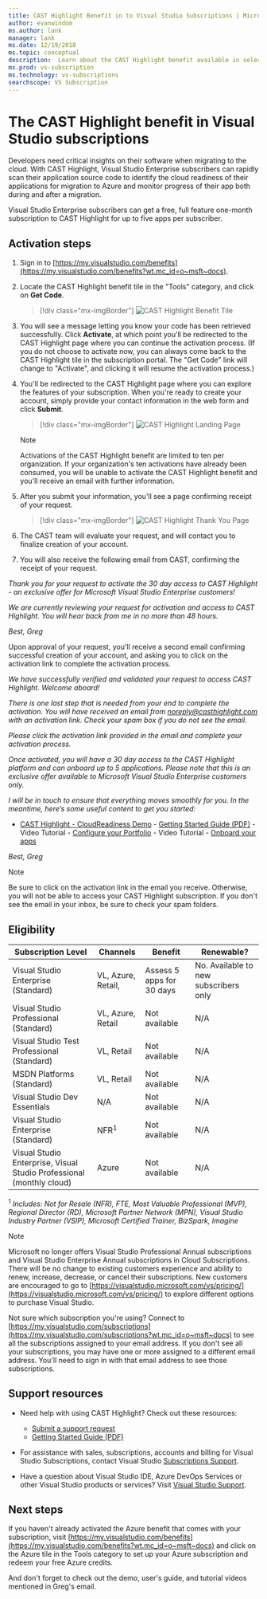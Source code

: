 ```yaml
---
title: CAST Highlight Benefit in to Visual Studio Subscriptions | Microsoft Docs
author: evanwindom
ms.author: lank
manager: lank
ms.date: 12/19/2018
ms.topic: conceptual
description:  Learn about the CAST Highlight benefit available in selected Visual Studio subscriptions
ms.prod: vs-subscription
ms.technology: vs-subscriptions
searchscope: VS Subscription
---
```


# The CAST Highlight benefit in Visual Studio subscriptions

Developers need critical insights on their software when migrating to the cloud. With CAST Highlight, Visual Studio Enterprise subscribers can rapidly scan their application source code to identify the cloud readiness of their applications for migration to Azure and monitor progress of their app both during and after a migration.  

Visual Studio Enterprise subscribers can get a free, full feature one-month subscription to CAST Highlight for up to five apps per subscriber. 


## Activation steps

1. Sign in to [https://my.visualstudio.com/benefits](https://my.visualstudio.com/benefits?wt.mc_id=o~msft~docs).

2. Locate the CAST Highlight benefit tile in the "Tools" category, and click on **Get Code**.

   > [!div class="mx-imgBorder"]
   > ![CAST Highlight Benefit Tile](_img/vs-cast-highlight/vs-cast-highlight-tile.png)

   
0. You will see a message letting you know your code has been retrieved successfully.  Click **Activate**, at which point you'll be redirected to the CAST Highlight page where you can continue the activation process.  (If you do not choose to activate now, you can always come back to the CAST Highlight tile in the subscription portal.  The "Get Code" link will change to "Activate", and clicking it will resume the activation process.)

0. You'll be redirected to the CAST Highlight page where you can explore the features of your subscription.  When you're ready to create your account, simply provide your contact information in the web form and click **Submit**.

    > [!div class="mx-imgBorder"]
    > ![CAST Highlight Landing Page](_img/vs-cast-highlight/vs-cast-highlight-landing.png)

   > [!NOTE]
   > Activations of the CAST Highlight benefit are limited to ten per organization.  If your organization's ten activations have already been consumed, you will be unable to activate the CAST Highlight benefit and you'll receive an email with further information.

 0. After you submit your information, you'll see a page confirming receipt of your request.    

    > [!div class="mx-imgBorder"]
    > ![CAST Highlight Thank You Page](_img/vs-cast-highlight/vs-cast-highlight-thankyou.png)

0.  The CAST team will evaluate your request, and will contact you to finalize creation of your account.  

0.  You will also receive the following email from CAST, confirming the receipt of your request.

   *Thank you for your request to activate the 30 day access to CAST Highlight - an exclusive offer for Microsoft Visual Studio Enterprise customers!*  

   *We are currently reviewing your request for activation and access to CAST Highlight. You will hear back from me in no more than 48 hours.*

   *Best,*
   *Greg*


Upon approval of your request, you'll receive a second email confirming successful creation of your account, and asking you to click on the activation link to complete the activation process. 

   *We have successfully verified and validated your request to access CAST Highlight. Welcome aboard!*

   *There is one last step that is needed from your end to complete the activation. You will have received an email from noreply@casthighlight.com with an activation link. Check your spam box if you do not see the email.*

   *Please click the activation link provided in the email and complete your activation process.*

   *Once activated, you will have a 30 day access to the CAST Highlight platform and can onboard up to 5 applications. Please note that this is an exclusive offer available to Microsoft Visual Studio Enterprise customers only.*

   *I will be in touch to ensure that everything moves smoothly for you. In the meantime, here’s some useful content to get you started:*

   - [CAST Highlight - CloudReadiness Demo](https://www.youtube.com/watch?v=wFUpAzn1Iu8&feature=youtu.be)
    -   [Getting Started Guide (PDF)](https://casthighlight.com/Getting-Started-Guide.pdf)
    -   Video Tutorial - [Configure your Portfolio](https://www.youtube.com/watch?v=MDm8ln4vuGE)
    -   Video Tutorial - [Onboard your apps](https://www.youtube.com/watch?v=x-7Dsn3Rmw4)
    
   *Best,*
   *Greg*


   > [!NOTE]
   > Be sure to click on the activation link in the email you receive.  Otherwise, you will not be able to access your CAST Highlight subscription. If you don't see the email in your inbox, be sure to check your spam folders.


## Eligibility

| Subscription Level                                                 |     Channels                                            | Benefit                                                          | Renewable?    |
|--------------------------------------------------------------------|---------------------------------------------------------|------------------------------------------------------------------|---------------|
| Visual Studio Enterprise (Standard)   | VL, Azure, Retail, | Assess 5 apps for 30 days|  No.  Available to new subscribers only          |
| Visual Studio Professional (Standard) | VL, Azure, Retail                                       | Not available                                                             |  N/A          |
| Visual Studio Test Professional (Standard)                         | VL, Retail                                              | Not available                                             |  N/A           |
| MSDN Platforms (Standard)                                          | VL, Retail                                              | Not available                                              |  N/A          |
| Visual Studio Dev Essentials | N/A  | Not available | N/A |
| Visual Studio Enterprise (Standard)  | NFR<sup>1</sup> |Not available  | N/A |
| Visual Studio Enterprise, Visual Studio Professional (monthly cloud) | Azure | Not available | N/A |



<sup>1</sup>  *Includes:  Not for Resale (NFR), FTE, Most Valuable Professional (MVP), Regional Director (RD), Microsoft Partner Network (MPN), Visual Studio Industry Partner (VSIP), Microsoft Certified Trainer, BizSpark, Imagine*


> [!NOTE]
> Microsoft no longer offers Visual Studio Professional Annual subscriptions and Visual Studio Enterprise Annual subscriptions in Cloud Subscriptions. There will be no change to existing customers experience and ability to renew, increase, decrease, or cancel their subscriptions. New customers are encouraged to go to [https://visualstudio.microsoft.com/vs/pricing/](https://visualstudio.microsoft.com/vs/pricing/) to explore different options to purchase Visual Studio.


Not sure which subscription you're using?  Connect to [https://my.visualstudio.com/subscriptions](https://my.visualstudio.com/subscriptions?wt.mc_id=o~msft~docs) to see all the subscriptions assigned to your email address. If you don't see all your subscriptions, you may have one or more assigned to a different email address.  You'll need to sign in with that email address to see those subscriptions.

## Support resources
-  Need help with using CAST Highlight?  Check out these resources:
    - [Submit a support request](https://casthighlight.com/support/)
    - [Getting Started Guide (PDF)](https://casthighlight.com/Getting-Started-Guide.pdf)

-  For assistance with sales, subscriptions, accounts and billing for Visual Studio Subscriptions, contact Visual Studio [Subscriptions Support](https://visualstudio.microsoft.com/subscriptions/support/).
-  Have a question about Visual Studio IDE, Azure DevOps Services or other Visual Studio products or services?  Visit [Visual Studio Support](https://visualstudio.microsoft.com/support/).

## Next steps

If you haven't already activated the Azure benefit that comes with your subscription, visit [https://my.visualstudio.com/benefits](https://my.visualstudio.com/benefits?wt.mc_id=o~msft~docs) and click on the Azure tile in the Tools category to set up your Azure subscription and redeem your free Azure credits.

And don't forget to check out the demo, user's guide, and tutorial videos mentioned in Greg's email. 
